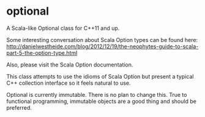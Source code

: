 # optional
A Scala-like Optional class for C++11 and up.

Some interesting conversation about Scala Option types can be found here: http://danielwestheide.com/blog/2012/12/19/the-neophytes-guide-to-scala-part-5-the-option-type.html

Also, please visit the Scala Option documentation.

This class attempts to use the idioms of Scala Option but present a typical C++ collection interface so it feels natural to use.

Optional is currently immutable.  There is no plan to change this.  True to functional programming, immutable objects are a good thing and should be preferred.
